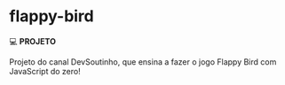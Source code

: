 # flappy-bird

💻 <strong>PROJETO</strong>

Projeto do canal DevSoutinho, que ensina a fazer o jogo Flappy Bird com JavaScript do zero!
